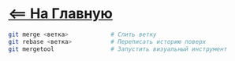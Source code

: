# [<== На Главную](/index.md)

```bash
git merge <ветка>            # Слить ветку
git rebase <ветка>           # Переписать историю поверх
git mergetool                # Запустить визуальный инструмент
```
